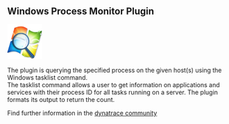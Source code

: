 ## Windows Process Monitor Plugin

![images_community/download/attachments/73400852/icon.png](images_community/download/attachments/73400852/icon.png)

The plugin is querying the specified process on the given host(s) using the Windows tasklist command.  
The tasklist command allows a user to get information on applications and services with their process ID for all tasks running on a server. The plugin formats its output to return the count.

Find further information in the [dynatrace community](https://community.compuwareapm.com/community/display/DL/Windows+Event+Log+Monitor) 